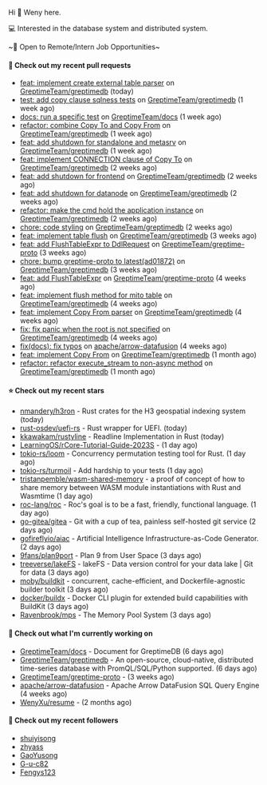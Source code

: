 Hi 👋 Weny here.

💻 Interested in the database system and distributed system.

~🍺 Open to Remote/Intern Job Opportunities~

#### 🔨 Check out my recent pull requests

- [feat: implement create external table parser](https://github.com/GreptimeTeam/greptimedb/pull/1252) on [GreptimeTeam/greptimedb](https://github.com/GreptimeTeam/greptimedb) (today)
- [test: add copy clause sqlness tests](https://github.com/GreptimeTeam/greptimedb/pull/1198) on [GreptimeTeam/greptimedb](https://github.com/GreptimeTeam/greptimedb) (1 week ago)
- [docs: run a specific test](https://github.com/GreptimeTeam/docs/pull/257) on [GreptimeTeam/docs](https://github.com/GreptimeTeam/docs) (1 week ago)
- [refactor: combine Copy To and Copy From](https://github.com/GreptimeTeam/greptimedb/pull/1197) on [GreptimeTeam/greptimedb](https://github.com/GreptimeTeam/greptimedb) (1 week ago)
- [feat: add shutdown for standalone and metasrv](https://github.com/GreptimeTeam/greptimedb/pull/1174) on [GreptimeTeam/greptimedb](https://github.com/GreptimeTeam/greptimedb) (1 week ago)
- [feat: implement CONNECTION clause of Copy To](https://github.com/GreptimeTeam/greptimedb/pull/1163) on [GreptimeTeam/greptimedb](https://github.com/GreptimeTeam/greptimedb) (2 weeks ago)
- [feat: add shutdown for frontend](https://github.com/GreptimeTeam/greptimedb/pull/1161) on [GreptimeTeam/greptimedb](https://github.com/GreptimeTeam/greptimedb) (2 weeks ago)
- [feat: add shutdown for datanode](https://github.com/GreptimeTeam/greptimedb/pull/1160) on [GreptimeTeam/greptimedb](https://github.com/GreptimeTeam/greptimedb) (2 weeks ago)
- [refactor: make the cmd hold the application instance](https://github.com/GreptimeTeam/greptimedb/pull/1159) on [GreptimeTeam/greptimedb](https://github.com/GreptimeTeam/greptimedb) (2 weeks ago)
- [chore: code styling](https://github.com/GreptimeTeam/greptimedb/pull/1137) on [GreptimeTeam/greptimedb](https://github.com/GreptimeTeam/greptimedb) (2 weeks ago)
- [feat: implement table flush](https://github.com/GreptimeTeam/greptimedb/pull/1121) on [GreptimeTeam/greptimedb](https://github.com/GreptimeTeam/greptimedb) (3 weeks ago)
- [feat: add FlushTableExpr to DdlRequest](https://github.com/GreptimeTeam/greptime-proto/pull/12) on [GreptimeTeam/greptime-proto](https://github.com/GreptimeTeam/greptime-proto) (3 weeks ago)
- [chore: bump greptime-proto to latest(ad01872)](https://github.com/GreptimeTeam/greptimedb/pull/1102) on [GreptimeTeam/greptimedb](https://github.com/GreptimeTeam/greptimedb) (3 weeks ago)
- [feat: add FlushTableExpr](https://github.com/GreptimeTeam/greptime-proto/pull/11) on [GreptimeTeam/greptime-proto](https://github.com/GreptimeTeam/greptime-proto) (4 weeks ago)
- [feat: implement flush method for mito table](https://github.com/GreptimeTeam/greptimedb/pull/1094) on [GreptimeTeam/greptimedb](https://github.com/GreptimeTeam/greptimedb) (4 weeks ago)
- [feat: implement Copy From parser](https://github.com/GreptimeTeam/greptimedb/pull/1092) on [GreptimeTeam/greptimedb](https://github.com/GreptimeTeam/greptimedb) (4 weeks ago)
- [fix: fix panic when the root is not specified](https://github.com/GreptimeTeam/greptimedb/pull/1089) on [GreptimeTeam/greptimedb](https://github.com/GreptimeTeam/greptimedb) (4 weeks ago)
- [fix(docs): fix typos](https://github.com/apache/arrow-datafusion/pull/5403) on [apache/arrow-datafusion](https://github.com/apache/arrow-datafusion) (4 weeks ago)
- [feat: implement Copy From](https://github.com/GreptimeTeam/greptimedb/pull/1064) on [GreptimeTeam/greptimedb](https://github.com/GreptimeTeam/greptimedb) (1 month ago)
- [refactor: refactor execute_stream to non-async method](https://github.com/GreptimeTeam/greptimedb/pull/980) on [GreptimeTeam/greptimedb](https://github.com/GreptimeTeam/greptimedb) (1 month ago)

#### ⭐ Check out my recent stars

- [nmandery/h3ron](https://github.com/nmandery/h3ron) - Rust crates for the H3 geospatial indexing system (today)
- [rust-osdev/uefi-rs](https://github.com/rust-osdev/uefi-rs) - Rust wrapper for UEFI. (today)
- [kkawakam/rustyline](https://github.com/kkawakam/rustyline) - Readline Implementation in Rust (today)
- [LearningOS/rCore-Tutorial-Guide-2023S](https://github.com/LearningOS/rCore-Tutorial-Guide-2023S) -  (1 day ago)
- [tokio-rs/loom](https://github.com/tokio-rs/loom) - Concurrency permutation testing tool for Rust. (1 day ago)
- [tokio-rs/turmoil](https://github.com/tokio-rs/turmoil) - Add hardship to your tests (1 day ago)
- [tristanpemble/wasm-shared-memory](https://github.com/tristanpemble/wasm-shared-memory) - a proof of concept of how to share memory between WASM module instantiations with Rust and Wasmtime (1 day ago)
- [roc-lang/roc](https://github.com/roc-lang/roc) - Roc&#39;s goal is to be a fast, friendly, functional language. (1 day ago)
- [go-gitea/gitea](https://github.com/go-gitea/gitea) - Git with a cup of tea, painless self-hosted git service (2 days ago)
- [gofireflyio/aiac](https://github.com/gofireflyio/aiac) - Artificial Intelligence Infrastructure-as-Code Generator. (2 days ago)
- [9fans/plan9port](https://github.com/9fans/plan9port) - Plan 9 from User Space (3 days ago)
- [treeverse/lakeFS](https://github.com/treeverse/lakeFS) - lakeFS - Data version control for your data lake | Git for data (3 days ago)
- [moby/buildkit](https://github.com/moby/buildkit) - concurrent, cache-efficient, and Dockerfile-agnostic builder toolkit (3 days ago)
- [docker/buildx](https://github.com/docker/buildx) - Docker CLI plugin for extended build capabilities with BuildKit (3 days ago)
- [Ravenbrook/mps](https://github.com/Ravenbrook/mps) - The Memory Pool System (3 days ago)

#### 👷 Check out what I'm currently working on

- [GreptimeTeam/docs](https://github.com/GreptimeTeam/docs) - Document for GreptimeDB (6 days ago)
- [GreptimeTeam/greptimedb](https://github.com/GreptimeTeam/greptimedb) - An open-source, cloud-native, distributed time-series database with PromQL/SQL/Python supported. (6 days ago)
- [GreptimeTeam/greptime-proto](https://github.com/GreptimeTeam/greptime-proto) -  (3 weeks ago)
- [apache/arrow-datafusion](https://github.com/apache/arrow-datafusion) - Apache Arrow DataFusion SQL Query Engine (4 weeks ago)
- [WenyXu/resume](https://github.com/WenyXu/resume) -  (2 months ago)

#### 👯 Check out my recent followers

- [shuiyisong](https://github.com/shuiyisong)
- [zhyass](https://github.com/zhyass)
- [GaoYusong](https://github.com/GaoYusong)
- [G-u-c82](https://github.com/G-u-c82)
- [Fengys123](https://github.com/Fengys123)


